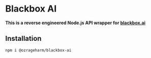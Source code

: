 # Blackbox AI

**This is a reverse engineered Node.js API wrapper for [blackbox.ai](https://blackbox.ai/)**

## Installation

```bash
npm i @ozrageharm/blackbox-ai
```

